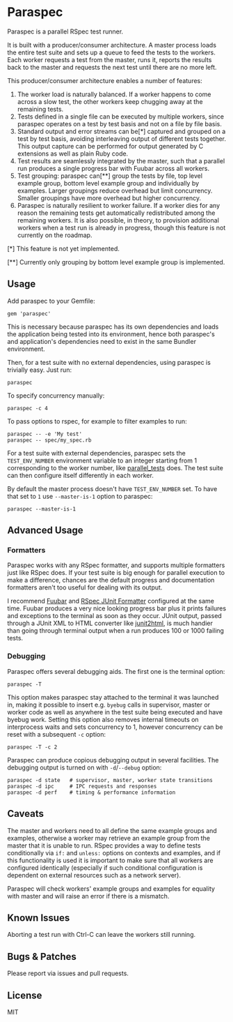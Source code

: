 # Paraspec

Paraspec is a parallel RSpec test runner.

It is built with a producer/consumer architecture. A master process loads
the entire test suite and sets up a queue to feed the tests to the workers.
Each worker requests a test from the master, runs it, reports the results
back to the master and requests the next test until there are no more left.

This producer/consumer architecture enables a number of features:

1. The worker load is naturally balanced. If a worker happens to come across
a slow test, the other workers keep chugging away at the remaining tests.
2. Tests defined in a single file can be executed by multiple workers,
since paraspec operates on a test by test basis and not on a file by file basis.
3. Standard output and error streams can be[*] captured and grouped on a
test by test basis, avoiding interleaving output of different tests together.
This output capture can be performed for output generated by C extensions
as well as plain Ruby code.
4. Test results are seamlessly integrated by the master, such that
a parallel run produces a single progress bar with Fuubar across all workers.
5. Test grouping: paraspec can[**] group the tests by file, top level example
group, bottom level example group and individually by examples.
Larger groupings reduce overhead but limit concurrency.
Smaller groupings have more overhead but higher concurrency.
6. Paraspec is naturally resilient to worker failure. If a worker dies
for any reason the remaining tests get automatically redistributed among
the remaining workers. It is also possible, in theory, to provision
additional workers when a test run is already in progress, though this feature
is not currently on the roadmap.

[*] This feature is not yet implemented.

[**] Currently only grouping by bottom level example group is implemented.

## Usage

Add paraspec to your Gemfile:

    gem 'paraspec'

This is necessary because paraspec has its own dependencies and loads
the application being tested into its environment, hence both paraspec's
and application's dependencies need to exist in the same Bundler environment.

Then, for a test suite with no external dependencies, using paraspec is
trivially easy. Just run:

    paraspec

To specify concurrency manually:

    paraspec -c 4

To pass options to rspec, for example to filter examples to run:

    paraspec -- -e 'My test'
    paraspec -- spec/my_spec.rb

For a test suite with external dependencies, paraspec sets the
`TEST_ENV_NUMBER` environment variable to an integer starting from 1
corresponding to the worker number, like
[parallel_tests](https://github.com/grosser/parallel_tests) does.
The test suite can then configure itself differently in each worker.

By default the master process doesn't have `TEST_ENV_NUMBER` set.
To have that set to `1` use `--master-is-1` option to paraspec:

    paraspec --master-is-1

## Advanced Usage

### Formatters

Paraspec works with any RSpec formatter, and supports multiple formatters
just like RSpec does. If your test suite is big enough for parallel execution
to make a difference, chances are the default progress and documentation
formatters aren't too useful for dealing with its output.

I recommend [Fuubar](https://github.com/thekompanee/fuubar) and
[RSpec JUnit Formatter](https://github.com/sj26/rspec_junit_formatter)
configured at the same time. Fuubar produces a very nice looking progress bar
plus it prints failures and exceptions to the terminal as soon as they
occur. JUnit output, passed through a JUnit XML to HTML converter like
[junit2html](https://gitlab.com/inorton/junit2html), is much handier
than going through terminal output when a run produces 100 or 1000
failing tests.

### Debugging

Paraspec offers several debugging aids. The first one is the terminal option:

    paraspec -T

This option makes paraspec stay attached to the terminal it was
launched in, making it possible to insert e.g. `byebug` calls in supervisor,
master or worker code as well as anywhere in the test suite being executed
and have byebug work. Setting this option also removes internal timeouts
on interprocess waits and sets concurrency to 1, however concurrency
can be reset with a subsequent `-c` option:

    paraspec -T -c 2

Paraspec can produce copious debugging output in several facilities.
The debugging output is turned on with `-d`/`--debug` option:

    paraspec -d state   # supervisor, master, worker state transitions
    paraspec -d ipc     # IPC requests and responses
    paraspec -d perf    # timing & performance information

## Caveats

The master and workers need to all define the same example groups and
examples, otherwise a worker may retrieve an example group from the master
that it is unable to run. RSpec provides a way to define tests conditionally
via `if:` and `unless:` options on contexts and examples, and if this
functionality is used it is important to make sure that all workers are
configured identically (especially if such conditional configuration is
dependent on external resources such as a network server).

Paraspec will check workers' example groups and examples for equality
with master and will raise an error if there is a mismatch.

## Known Issues

Aborting a test run with Ctrl-C can leave the workers still running.

## Bugs & Patches

Please report via issues and pull requests.

## License

MIT
